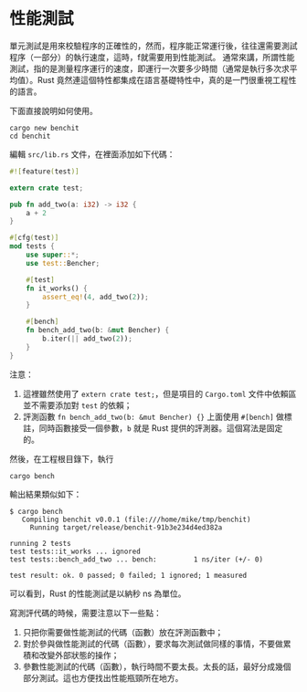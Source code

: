 # 性能測試

單元測試是用來校驗程序的正確性的，然而，程序能正常運行後，往往還需要測試程序（一部分）的執行速度，這時，f就需要用到性能測試。
通常來講，所謂性能測試，指的是測量程序運行的速度，即運行一次要多少時間（通常是執行多次求平均值）。Rust 竟然連這個特性都集成在語言基礎特性中，真的是一門很重視工程性的語言。

下面直接說明如何使用。

```
cargo new benchit
cd benchit
```

編輯 `src/lib.rs` 文件，在裡面添加如下代碼：

```rust
#![feature(test)]

extern crate test;

pub fn add_two(a: i32) -> i32 {
    a + 2
}

#[cfg(test)]
mod tests {
    use super::*;
    use test::Bencher;

    #[test]
    fn it_works() {
        assert_eq!(4, add_two(2));
    }

    #[bench]
    fn bench_add_two(b: &mut Bencher) {
        b.iter(|| add_two(2));
    }
}
```

注意：

1. 這裡雖然使用了 `extern crate test;`，但是項目的 `Cargo.toml` 文件中依賴區並不需要添加對 `test` 的依賴；
2. 評測函數 `fn bench_add_two(b: &mut Bencher) {}` 上面使用 `#[bench]` 做標註，同時函數接受一個參數，`b` 就是 Rust 提供的評測器。這個寫法是固定的。

然後，在工程根目錄下，執行

```
cargo bench
```

輸出結果類似如下：

```
$ cargo bench
   Compiling benchit v0.0.1 (file:///home/mike/tmp/benchit)
     Running target/release/benchit-91b3e234d4ed382a

running 2 tests
test tests::it_works ... ignored
test tests::bench_add_two ... bench:         1 ns/iter (+/- 0)

test result: ok. 0 passed; 0 failed; 1 ignored; 1 measured
```

可以看到，Rust 的性能測試是以納秒 ns 為單位。

寫測評代碼的時候，需要注意以下一些點：

1. 只把你需要做性能測試的代碼（函數）放在評測函數中；
2. 對於參與做性能測試的代碼（函數），要求每次測試做同樣的事情，不要做累積和改變外部狀態的操作；
3. 參數性能測試的代碼（函數），執行時間不要太長。太長的話，最好分成幾個部分測試。這也方便找出性能瓶頸所在地方。

